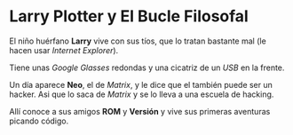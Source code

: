 # Larry Plotter y El Bucle Filosofal

El niño huérfano **Larry** vive con sus tíos, que lo tratan bastante mal
(le hacen usar *Internet Explorer*).

Tiene unas *Google Glasses* redondas y una cicatriz de un *USB* en la frente.

Un día aparece **Neo**, el de *Matrix*, y le dice que el también puede ser un hacker.
Asi que lo saca de *Matrix* y se lo lleva a una escuela de hacking.

Allí conoce a sus amigos **ROM** y **Versión** y vive sus primeras aventuras picando código.
